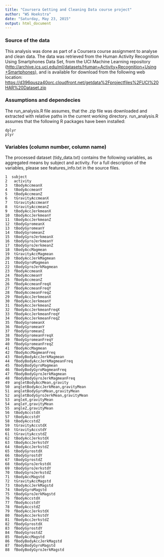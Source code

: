 ```yaml
---
title: "Coursera Getting and Cleaning Data course project"
author: "WS Hoekstra"
date: "Saturday, May 23, 2015"
output: html_document
---
```



### Source of the data
This analysis was done as part of a Coursera course assignment to analyse and clean data. 
The data was retrieved from the Human Activity Recognition Using Smartphones Data Set, from the UCI Machine Learning repository (http://archive.ics.uci.edu/ml/datasets/Human+Activity+Recognition+Using+Smartphones), and is available for download from the following web location: 
https://d396qusza40orc.cloudfront.net/getdata%2Fprojectfiles%2FUCI%20HAR%20Dataset.zip


### Assumptions and dependecies
The run_analysis.R file assumes, that the .zip file was downloaded and extracted with relative paths in the current working directory.
run_analysis.R assumes that the following R packages have been installed:

    dplyr
    plyr


### Variables (column number, column name)
The processed dataset (tidy_data.txt) contains the following variables, as aggregated means by subject and activity.
For a full description of the variables, please see features_info.txt in the source files.


    1  subject
    2	activity
    3	tBodyAccmeanX
    4	tBodyAccmeanY
    5	tBodyAccmeanZ
    6	tGravityAccmeanX
    7	tGravityAccmeanY
    8	tGravityAccmeanZ
    9	tBodyAccJerkmeanX
    10	tBodyAccJerkmeanY
    11	tBodyAccJerkmeanZ
    12	tBodyGyromeanX
    13	tBodyGyromeanY
    14	tBodyGyromeanZ
    15	tBodyGyroJerkmeanX
    16	tBodyGyroJerkmeanY
    17	tBodyGyroJerkmeanZ
    18	tBodyAccMagmean
    19	tGravityAccMagmean
    20	tBodyAccJerkMagmean
    21	tBodyGyroMagmean
    22	tBodyGyroJerkMagmean
    23	fBodyAccmeanX
    24	fBodyAccmeanY
    25	fBodyAccmeanZ
    26	fBodyAccmeanFreqX
    27	fBodyAccmeanFreqY
    28	fBodyAccmeanFreqZ
    29	fBodyAccJerkmeanX
    30	fBodyAccJerkmeanY
    31	fBodyAccJerkmeanZ
    32	fBodyAccJerkmeanFreqX
    33	fBodyAccJerkmeanFreqY
    34	fBodyAccJerkmeanFreqZ
    35	fBodyGyromeanX
    36	fBodyGyromeanY
    37	fBodyGyromeanZ
    38	fBodyGyromeanFreqX
    39	fBodyGyromeanFreqY
    40	fBodyGyromeanFreqZ
    41	fBodyAccMagmean
    42	fBodyAccMagmeanFreq
    43	fBodyBodyAccJerkMagmean
    44	fBodyBodyAccJerkMagmeanFreq
    45	fBodyBodyGyroMagmean
    46	fBodyBodyGyroMagmeanFreq
    47	fBodyBodyGyroJerkMagmean
    48	fBodyBodyGyroJerkMagmeanFreq
    49	angletBodyAccMean,gravity
    50	angletBodyAccJerkMean,gravityMean
    51	angletBodyGyroMean,gravityMean
    52	angletBodyGyroJerkMean,gravityMean
    53	angleX,gravityMean
    54	angleY,gravityMean
    55	angleZ,gravityMean
    56	tBodyAccstdX
    57	tBodyAccstdY
    58	tBodyAccstdZ
    59	tGravityAccstdX
    60	tGravityAccstdY
    61	tGravityAccstdZ
    62	tBodyAccJerkstdX
    63	tBodyAccJerkstdY
    64	tBodyAccJerkstdZ
    65	tBodyGyrostdX
    66	tBodyGyrostdY
    67	tBodyGyrostdZ
    68	tBodyGyroJerkstdX
    69	tBodyGyroJerkstdY
    70	tBodyGyroJerkstdZ
    71	tBodyAccMagstd
    72	tGravityAccMagstd
    73	tBodyAccJerkMagstd
    74	tBodyGyroMagstd
    75	tBodyGyroJerkMagstd
    76	fBodyAccstdX
    77	fBodyAccstdY
    78	fBodyAccstdZ
    79	fBodyAccJerkstdX
    80	fBodyAccJerkstdY
    81	fBodyAccJerkstdZ
    82	fBodyGyrostdX
    83	fBodyGyrostdY
    84	fBodyGyrostdZ
    85	fBodyAccMagstd
    86	fBodyBodyAccJerkMagstd
    87	fBodyBodyGyroMagstd
    88	fBodyBodyGyroJerkMagstd